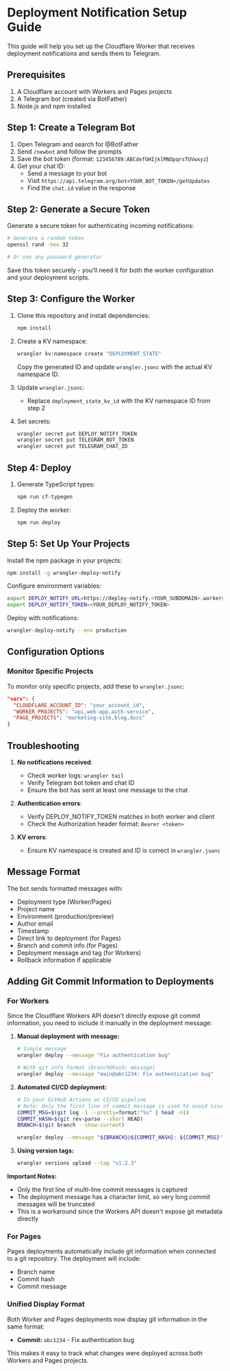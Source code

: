 # Deployment Notification Setup Guide

This guide will help you set up the Cloudflare Worker that receives deployment notifications and sends them to Telegram.

## Prerequisites

1. A Cloudflare account with Workers and Pages projects
2. A Telegram bot (created via BotFather)
3. Node.js and npm installed

## Step 1: Create a Telegram Bot

1. Open Telegram and search for @BotFather
2. Send `/newbot` and follow the prompts
3. Save the bot token (format: `123456789:ABCdefGHIjklMNOpqrsTUVwxyz`)
4. Get your chat ID:
   - Send a message to your bot
   - Visit `https://api.telegram.org/bot<YOUR_BOT_TOKEN>/getUpdates`
   - Find the `chat.id` value in the response

## Step 2: Generate a Secure Token

Generate a secure token for authenticating incoming notifications:

```bash
# Generate a random token
openssl rand -hex 32

# Or use any password generator
```

Save this token securely - you'll need it for both the worker configuration and your deployment scripts.

## Step 3: Configure the Worker

1. Clone this repository and install dependencies:
   ```bash
   npm install
   ```

2. Create a KV namespace:
   ```bash
   wrangler kv:namespace create "DEPLOYMENT_STATE"
   ```
   Copy the generated ID and update `wrangler.jsonc` with the actual KV namespace ID.

3. Update `wrangler.jsonc`:
   - Replace `deployment_state_kv_id` with the KV namespace ID from step 2

4. Set secrets:
   ```bash
   wrangler secret put DEPLOY_NOTIFY_TOKEN
   wrangler secret put TELEGRAM_BOT_TOKEN
   wrangler secret put TELEGRAM_CHAT_ID
   ```

## Step 4: Deploy

1. Generate TypeScript types:
   ```bash
   npm run cf-typegen
   ```

2. Deploy the worker:
   ```bash
   npm run deploy
   ```

## Step 5: Set Up Your Projects

Install the npm package in your projects:

```bash
npm install -g wrangler-deploy-notify
```

Configure environment variables:

```bash
export DEPLOY_NOTIFY_URL=https://deploy-notify.<YOUR_SUBDOMAIN>.workers.dev
export DEPLOY_NOTIFY_TOKEN=<YOUR_DEPLOY_NOTIFY_TOKEN>
```

Deploy with notifications:

```bash
wrangler-deploy-notify --env production
```

## Configuration Options

### Monitor Specific Projects

To monitor only specific projects, add these to `wrangler.jsonc`:

```json
"vars": {
  "CLOUDFLARE_ACCOUNT_ID": "your_account_id",
  "WORKER_PROJECTS": "api,web-app,auth-service",
  "PAGE_PROJECTS": "marketing-site,blog,docs"
}
```


## Troubleshooting

1. **No notifications received**:
   - Check worker logs: `wrangler tail`
   - Verify Telegram bot token and chat ID
   - Ensure the bot has sent at least one message to the chat

2. **Authentication errors**:
   - Verify DEPLOY_NOTIFY_TOKEN matches in both worker and client
   - Check the Authorization header format: `Bearer <token>`

3. **KV errors**:
   - Ensure KV namespace is created and ID is correct in `wrangler.jsonc`

## Message Format

The bot sends formatted messages with:
- Deployment type (Worker/Pages)
- Project name
- Environment (production/preview)
- Author email
- Timestamp
- Direct link to deployment (for Pages)
- Branch and commit info (for Pages)
- Deployment message and tag (for Workers)
- Rollback information if applicable

## Adding Git Commit Information to Deployments

### For Workers

Since the Cloudflare Workers API doesn't directly expose git commit information, you need to include it manually in the deployment message:

1. **Manual deployment with message:**
   ```bash
   # Simple message
   wrangler deploy --message "Fix authentication bug"
   
   # With git info format (branch@hash: message)
   wrangler deploy --message "main@abc1234: Fix authentication bug"
   ```

2. **Automated CI/CD deployment:**
   ```bash
   # In your GitHub Actions or CI/CD pipeline
   # Note: Only the first line of commit message is used to avoid issues with multi-line commits
   COMMIT_MSG=$(git log -1 --pretty=format:"%s" | head -n1)
   COMMIT_HASH=$(git rev-parse --short HEAD)
   BRANCH=$(git branch --show-current)
   
   wrangler deploy --message "${BRANCH}@${COMMIT_HASH}: ${COMMIT_MSG}"
   ```

3. **Using version tags:**
   ```bash
   wrangler versions upload --tag "v1.2.3"
   ```

**Important Notes:**
- Only the first line of multi-line commit messages is captured
- The deployment message has a character limit, so very long commit messages will be truncated
- This is a workaround since the Workers API doesn't expose git metadata directly

### For Pages

Pages deployments automatically include git information when connected to a git repository. The deployment will include:
- Branch name
- Commit hash
- Commit message

### Unified Display Format

Both Worker and Pages deployments now display git information in the same format:
- **Commit:** `abc1234` - Fix authentication bug

This makes it easy to track what changes were deployed across both Workers and Pages projects.